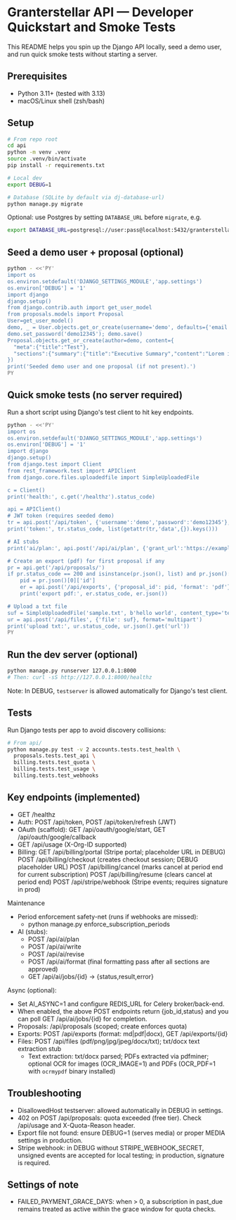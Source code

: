 # Granterstellar API — Developer Quickstart and Smoke Tests

This README helps you spin up the Django API locally, seed a demo user, and run quick smoke tests without starting a server.

## Prerequisites
- Python 3.11+ (tested with 3.13)
- macOS/Linux shell (zsh/bash)

## Setup
```sh
# From repo root
cd api
python -m venv .venv
source .venv/bin/activate
pip install -r requirements.txt

# Local dev
export DEBUG=1

# Database (SQLite by default via dj-database-url)
python manage.py migrate
```

Optional: use Postgres by setting `DATABASE_URL` before `migrate`, e.g.
```sh
export DATABASE_URL=postgresql://user:pass@localhost:5432/granterstellar
```

## Seed a demo user + proposal (optional)
```sh
python - <<'PY'
import os
os.environ.setdefault('DJANGO_SETTINGS_MODULE','app.settings')
os.environ['DEBUG'] = '1'
import django
django.setup()
from django.contrib.auth import get_user_model
from proposals.models import Proposal
User=get_user_model()
demo, _ = User.objects.get_or_create(username='demo', defaults={'email':'demo@example.com'})
demo.set_password('demo12345'); demo.save()
Proposal.objects.get_or_create(author=demo, content={
  "meta":{"title":"Test"},
  "sections":{"summary":{"title":"Executive Summary","content":"Lorem ipsum"}}
})
print('Seeded demo user and one proposal (if not present).')
PY
```

## Quick smoke tests (no server required)
Run a short script using Django's test client to hit key endpoints.
```sh
python - <<'PY'
import os
os.environ.setdefault('DJANGO_SETTINGS_MODULE','app.settings')
os.environ['DEBUG'] = '1'
import django
django.setup()
from django.test import Client
from rest_framework.test import APIClient
from django.core.files.uploadedfile import SimpleUploadedFile

c = Client()
print('health:', c.get('/healthz').status_code)

api = APIClient()
# JWT token (requires seeded demo)
tr = api.post('/api/token', {'username':'demo','password':'demo12345'}, format='json')
print('token:', tr.status_code, list(getattr(tr,'data',{}).keys()))

# AI stubs
print('ai/plan:', api.post('/api/ai/plan', {'grant_url':'https://example.com/grant'}, format='json').status_code)

# Create an export (pdf) for first proposal if any
pr = api.get('/api/proposals/')
if pr.status_code == 200 and isinstance(pr.json(), list) and pr.json():
    pid = pr.json()[0]['id']
    er = api.post('/api/exports', {'proposal_id': pid, 'format': 'pdf'}, format='json')
    print('export pdf:', er.status_code, er.json())

# Upload a txt file
suf = SimpleUploadedFile('sample.txt', b'hello world', content_type='text/plain')
ur = api.post('/api/files', {'file': suf}, format='multipart')
print('upload txt:', ur.status_code, ur.json().get('url'))
PY
```

## Run the dev server (optional)
```sh
python manage.py runserver 127.0.0.1:8000
# Then: curl -sS http://127.0.0.1:8000/healthz
```

Note: In DEBUG, `testserver` is allowed automatically for Django's test client.

## Tests
Run Django tests per app to avoid discovery collisions:
```sh
# From api/
python manage.py test -v 2 accounts.tests.test_health \
  proposals.tests.test_api \
  billing.tests.test_quota \
  billing.tests.test_usage \
  billing.tests.test_webhooks
```

## Key endpoints (implemented)
- GET /healthz
- Auth: POST /api/token, POST /api/token/refresh (JWT)
- OAuth (scaffold): GET /api/oauth/google/start, GET /api/oauth/google/callback
- GET /api/usage (X-Org-ID supported)
- Billing: GET /api/billing/portal (Stripe portal; placeholder URL in DEBUG)
          POST /api/billing/checkout (creates checkout session; DEBUG placeholder URL)
          POST /api/billing/cancel (marks cancel at period end for current subscription)
          POST /api/billing/resume (clears cancel at period end)
          POST /api/stripe/webhook (Stripe events; requires signature in prod)

Maintenance
- Period enforcement safety-net (runs if webhooks are missed):
  - python manage.py enforce_subscription_periods
- AI (stubs):
  - POST /api/ai/plan
  - POST /api/ai/write
  - POST /api/ai/revise
  - POST /api/ai/format (final formatting pass after all sections are approved)
  - GET /api/ai/jobs/{id} → {status,result,error}

Async (optional):
- Set AI_ASYNC=1 and configure REDIS_URL for Celery broker/back-end.
- When enabled, the above POST endpoints return {job_id,status} and you can poll GET /api/ai/jobs/{id} for completion.
- Proposals: /api/proposals (scoped; create enforces quota)
- Exports: POST /api/exports (format: md|pdf|docx), GET /api/exports/{id}
- Files: POST /api/files (pdf/png/jpg/jpeg/docx/txt); txt/docx text extraction stub
  - Text extraction: txt/docx parsed; PDFs extracted via pdfminer; optional OCR for images (OCR_IMAGE=1) and PDFs (OCR_PDF=1 with `ocrmypdf` binary installed)

## Troubleshooting
- DisallowedHost testserver: allowed automatically in DEBUG in settings.
- 402 on POST /api/proposals: quota exceeded (free tier). Check /api/usage and X-Quota-Reason header.
- Export file not found: ensure DEBUG=1 (serves media) or proper MEDIA settings in production.
- Stripe webhook: in DEBUG without STRIPE_WEBHOOK_SECRET, unsigned events are accepted for local testing; in production, signature is required.

## Settings of note
- FAILED_PAYMENT_GRACE_DAYS: when > 0, a subscription in past_due remains treated as active within the grace window for quota checks.
